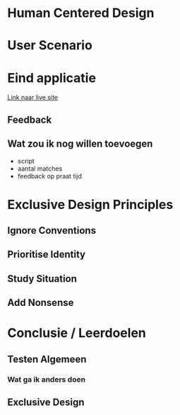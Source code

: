 # Human Centered Design

# User Scenario

# Eind applicatie
[Link naar live site](https://hcd-speech-copy.netlify.app/)

## Feedback
## Wat zou ik nog willen toevoegen
- script
- aantal matches
- feedback op praat tijd

# Exclusive Design Principles
## Ignore Conventions
## Prioritise Identity
## Study Situation
## Add Nonsense

# Conclusie / Leerdoelen
## Testen Algemeen
### Wat ga ik anders doen
## Exclusive Design